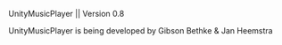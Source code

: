 UnityMusicPlayer || Version 0.8


UnityMusicPlayer is being developed by
Gibson Bethke & Jan Heemstra
